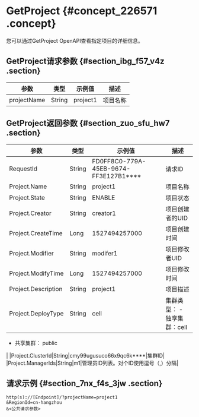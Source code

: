 # GetProject {#concept_226571 .concept}

您可以通过GetProject OpenAPI查看指定项目的详细信息。

## GetProject请求参数 {#section_ibg_f57_v4z .section}

|参数|类型|示例值|描述|
|--|--|---|--|
|projectName|String|project1|项目名称|

## GetProject返回参数 {#section_zuo_sfu_hw7 .section}

|参数|类型|示例值|描述|
|--|--|---|--|
|RequestId|String|FD0FF8C0-779A-45EB-9674-FF3E127B1\*\*\*\*|请求ID|
|Project.Name|String|project1|项目名称|
|Project.State|String|ENABLE|项目状态|
|Project.Creator|String|creator1|项目创建者的UID|
|Project.CreateTime|Long|1527494257000|项目创建时间|
|Project.Modifier|String|modifer1|项目修改者UID|
|Project.ModifyTime|Long|1527494257000|项目修改时间|
|Project.Description|String|project1|项目描述|
|Project.DeployType|String|cell|集群类型： -   独享集群：cell
-   共享集群： public

 |
|Project.ClusterId|String|cmy99ugusuco66x9qc6k\*\*\*\*|集群ID|
|Project.ManagerIds|String|m1|管理员ID列表。对个ID使用逗号（,）分隔|

## 请求示例 {#section_7nx_f4s_3jw .section}

``` {#codeblock_kf7_q37_9ab}
http(s)://[Endpoint]/?projectName=project1
&RegionId=cn-hangzhou
&<公共请求参数>
```

